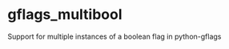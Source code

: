 gflags_multibool
================

Support for multiple instances of a boolean flag in python-gflags
